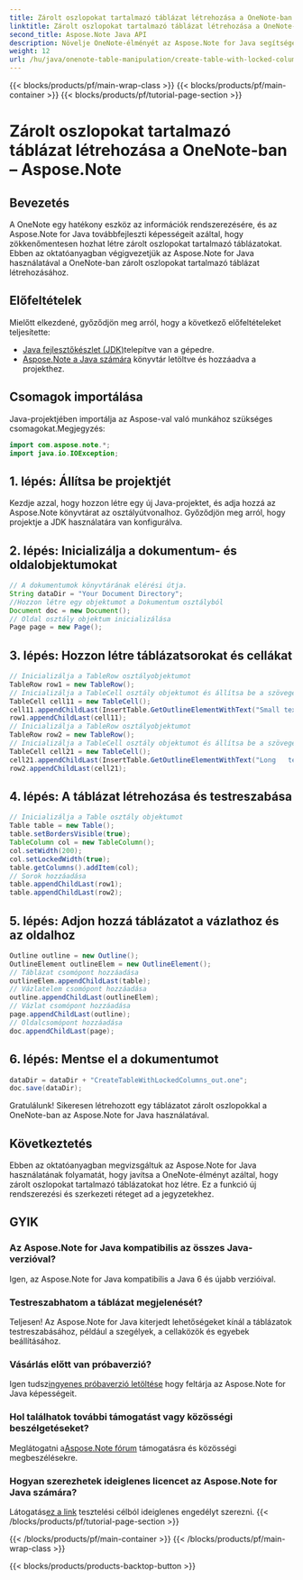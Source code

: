 ```yaml
---
title: Zárolt oszlopokat tartalmazó táblázat létrehozása a OneNote-ban – Aspose.Note
linktitle: Zárolt oszlopokat tartalmazó táblázat létrehozása a OneNote-ban – Aspose.Note
second_title: Aspose.Note Java API
description: Növelje OneNote-élményét az Aspose.Note for Java segítségével. A lépésenkénti útmutató segítségével megtudhatja, hogyan hozhat létre zárolt oszlopokat tartalmazó táblázatokat. Töltse le ingyenes próbaverzióját most!
weight: 12
url: /hu/java/onenote-table-manipulation/create-table-with-locked-columns/
---
```


{{< blocks/products/pf/main-wrap-class >}}
{{< blocks/products/pf/main-container >}}
{{< blocks/products/pf/tutorial-page-section >}}

# Zárolt oszlopokat tartalmazó táblázat létrehozása a OneNote-ban – Aspose.Note

## Bevezetés
A OneNote egy hatékony eszköz az információk rendszerezésére, és az Aspose.Note for Java továbbfejleszti képességeit azáltal, hogy zökkenőmentesen hozhat létre zárolt oszlopokat tartalmazó táblázatokat. Ebben az oktatóanyagban végigvezetjük az Aspose.Note for Java használatával a OneNote-ban zárolt oszlopokat tartalmazó táblázat létrehozásához.
## Előfeltételek
Mielőtt elkezdené, győződjön meg arról, hogy a következő előfeltételeket teljesítette:
- [Java fejlesztőkészlet (JDK)](https://www.oracle.com/java/technologies/javase-downloads.html)telepítve van a gépedre.
- [Aspose.Note a Java számára](https://downloads.aspose.com/note/java) könyvtár letöltve és hozzáadva a projekthez.
## Csomagok importálása
Java-projektjében importálja az Aspose-val való munkához szükséges csomagokat.Megjegyzés:
```java
import com.aspose.note.*;
import java.io.IOException;
```
## 1. lépés: Állítsa be projektjét
Kezdje azzal, hogy hozzon létre egy új Java-projektet, és adja hozzá az Aspose.Note könyvtárat az osztályútvonalhoz. Győződjön meg arról, hogy projektje a JDK használatára van konfigurálva.
## 2. lépés: Inicializálja a dokumentum- és oldalobjektumokat
```java
// A dokumentumok könyvtárának elérési útja.
String dataDir = "Your Document Directory";
//Hozzon létre egy objektumot a Dokumentum osztályból
Document doc = new Document();
// Oldal osztály objektum inicializálása
Page page = new Page();
```
## 3. lépés: Hozzon létre táblázatsorokat és cellákat
```java
// Inicializálja a TableRow osztályobjektumot
TableRow row1 = new TableRow();
// Inicializálja a TableCell osztály objektumot és állítsa be a szöveges tartalmat
TableCell cell11 = new TableCell();
cell11.appendChildLast(InsertTable.GetOutlineElementWithText("Small text"));
row1.appendChildLast(cell11);
// Inicializálja a TableRow osztályobjektumot
TableRow row2 = new TableRow();
// Inicializálja a TableCell osztály objektumot és állítsa be a szöveges tartalmat
TableCell cell21 = new TableCell();
cell21.appendChildLast(InsertTable.GetOutlineElementWithText("Long   text    with    several   words and    spaces."));
row2.appendChildLast(cell21);
```
## 4. lépés: A táblázat létrehozása és testreszabása
```java
// Inicializálja a Table osztály objektumot
Table table = new Table();
table.setBordersVisible(true);
TableColumn col = new TableColumn();
col.setWidth(200);
col.setLockedWidth(true);
table.getColumns().addItem(col);
// Sorok hozzáadása
table.appendChildLast(row1);
table.appendChildLast(row2);
```
## 5. lépés: Adjon hozzá táblázatot a vázlathoz és az oldalhoz
```java
Outline outline = new Outline();
OutlineElement outlineElem = new OutlineElement();
// Táblázat csomópont hozzáadása
outlineElem.appendChildLast(table);
// Vázlatelem csomópont hozzáadása
outline.appendChildLast(outlineElem);
// Vázlat csomópont hozzáadása
page.appendChildLast(outline);
// Oldalcsomópont hozzáadása
doc.appendChildLast(page);
```
## 6. lépés: Mentse el a dokumentumot
```java
dataDir = dataDir + "CreateTableWithLockedColumns_out.one";
doc.save(dataDir);
```
Gratulálunk! Sikeresen létrehozott egy táblázatot zárolt oszlopokkal a OneNote-ban az Aspose.Note for Java használatával.
## Következtetés
Ebben az oktatóanyagban megvizsgáltuk az Aspose.Note for Java használatának folyamatát, hogy javítsa a OneNote-élményt azáltal, hogy zárolt oszlopokat tartalmazó táblázatokat hoz létre. Ez a funkció új rendszerezési és szerkezeti réteget ad a jegyzetekhez.
## GYIK
### Az Aspose.Note for Java kompatibilis az összes Java-verzióval?
Igen, az Aspose.Note for Java kompatibilis a Java 6 és újabb verzióival.
### Testreszabhatom a táblázat megjelenését?
Teljesen! Az Aspose.Note for Java kiterjedt lehetőségeket kínál a táblázatok testreszabásához, például a szegélyek, a cellaközök és egyebek beállításához.
### Vásárlás előtt van próbaverzió?
 Igen tudsz[ingyenes próbaverzió letöltése](https://releases.aspose.com/) hogy feltárja az Aspose.Note for Java képességeit.
### Hol találhatok további támogatást vagy közösségi beszélgetéseket?
 Meglátogatni a[Aspose.Note fórum](https://forum.aspose.com/c/note/28) támogatásra és közösségi megbeszélésekre.
### Hogyan szerezhetek ideiglenes licencet az Aspose.Note for Java számára?
 Látogatás[ez a link](https://purchase.aspose.com/temporary-license/) tesztelési célból ideiglenes engedélyt szerezni.
{{< /blocks/products/pf/tutorial-page-section >}}

{{< /blocks/products/pf/main-container >}}
{{< /blocks/products/pf/main-wrap-class >}}

{{< blocks/products/products-backtop-button >}}
